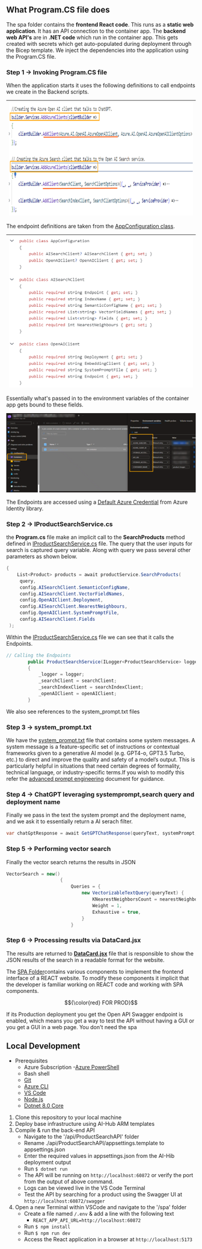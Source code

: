 ## What Program.CS file does

The spa folder contains the **frontend React code**. This runs as a **static web application**. It has an API connection to the container app. The **backend web API's** are in **.NET code** which run in the container app. This gets created with secrets which get auto-populated during deployment through the Bicep template. We inject the dependencies into the application using the Program.CS file.

### Step 1 -> Invoking Program.CS file
When the application starts it uses the following definitions to call endpoints we create in the Backend scripts.

|<img src='../media/02_CallingEndpoints.PNG' width='720' height='300'>|
| ------ |

The endpoint definitions are taken from the [AppConfiguration class](/src/api/ProductSearchAPI/Models/AppConfiguration.cs). 

|<img src='../media/02_AppConfig.PNG' width='500' height='400'>|
| ------ |

Essentially what's passed in to the environment variables of the container app gets bound to these fields.

![alt text](../media/02_ContainerEnvironmentVariables.PNG)

The Endpoints are accessed using a [Default Azure Credential](https://learn.microsoft.com/python/api/azure-identity/azure.identity.defaultazurecredential?view=azure-python) from Azure Identity library.

### Step 2 -> IProductSearchService.cs

the **Program.cs** file make an implicit call to the **SearchProducts** method defined in [IProductSearchService.cs](/src/api/ProductSearchAPI/IProductSearchService.cs) file. The query that the user inputs for search is captured query variable. Along with query we pass several other parameters as shown below. 

```c#
{
    List<Product> products = await productService.SearchProducts(
     query,
     config.AISearchClient.SemanticConfigName,
     config.AISearchClient.VectorFieldNames,
     config.OpenAIClient.Deployment,
     config.AISearchClient.NearestNeighbours,
     config.OpenAIClient.SystemPromptFile,
     config.AISearchClient.Fields
 );
```
Within the [IProductSearchService.cs](/src/api/ProductSearchAPI/IProductSearchService.cs) file we can see that it calls the Endpoints. 

```c#
// Calling the Endpoints
        public ProductSearchService(ILogger<ProductSearchService> logger, SearchClient searchClient, SearchIndexClient searchIndexClient, AzureOpenAIClient openAIClient)
        {
            _logger = logger;
            _searchClient = searchClient;
            _searchIndexClient = searchIndexClient;
            _openAIClient = openAIClient;
        }
```

We also see references to the system_prompt.txt files

### Step 3 -> system_prompt.txt
We have the [system_prompt.txt](/src/api/ProductSearchAPI/system_prompt.txt) file that contains some system messages. A system message is a feature-specific set of instructions or contextual frameworks given to a generative AI model (e.g. GPT4-o, GPT3.5 Turbo, etc.) to direct and improve the quality and safety of a model’s output. This is particularly helpful in situations that need certain degrees of formality, technical language, or industry-specific terms.If you wish to modify this refer the [advanced prompt engineering](https://learn.microsoft.com/azure/ai-services/openai/concepts/advanced-prompt-engineering) document for guidance.

### Step 4 -> ChatGPT leveraging systemprompt,search query and deployment name
Finally we pass in the text the system prompt and the deployment name, and we ask it to essentially return a AI serach filter.

```c#
var chatGptResponse = await GetGPTChatResponse(queryText, systemPrompt, chatGptDeploymentName);
```

### Step 5 -> Performing vector search
Finally the vector search returns the results in JSON

```c#
VectorSearch = new()
                    {
                        Queries = {
                            new VectorizableTextQuery(queryText) {
                                KNearestNeighborsCount = nearestNeighbours,
                                Weight = 1,
                                Exhaustive = true,
                            }
                        }
```

### Step 6 -> Processing results via DataCard.jsx
The results are returned to **[DataCard.jsx](/src/spa/src/components/DataCard.jsx)** file that is responsible to show the JSON results of the search in a readable format for the website.

The [SPA Folder](../src/spa/src/components/)contains various components to implement the frontend interface of a REACT website. To modify these components it implicit that the developer is familiar working on REACT code and working with SPA components.

$${\color{red} FOR PROD}$$

If its Production deployment you get the Open API Swagger endpoint is enabled, which means you get a way to test the API without having a GUI or you get a GUI in a web page. You don't need the spa

## Local Development
- Prerequisites
  - Azure Subscription
  -[Azure PowerShell](https://docs.microsoft.com/en-us/powershell/azure/install-az-ps)
  - Bash shell
  - [Git](https://git-scm.com/downloads)
  - [Azure CLI](https://docs.microsoft.com/en-us/cli/azure/install-azure-cli)
  - [VS Code](https://code.visualstudio.com/download)
  - [Node.js](https://nodejs.org/en/download/package-manager)
  - [Dotnet 8.0 Core](https://dotnet.microsoft.com/download)

1. Clone this repository to your local machine
2. Deploy base infrastructure using AI-Hub ARM templates
3. Compile & run the back-end API
   - Navigate to the '/api/ProductSearchAPI' folder
   - Rename ./api/ProductSearchAPI/appsettings.template to appsettings.json
   - Enter the required values in appsettings.json from the AI-Hib deployment output
   - Run `$ dotnet run`
   - The API will be running on `http://localhost:60872` or verify the port from the output of above command.
   - Logs can be viewed live in the VS Code Terminal
   - Test the API by searching for a product using the Swagger UI at `http://localhost:60872/swagger`
4. Open a new Terminal within VSCode and navigate to the '/spa' folder
   - Create a file named `/.env` & add a line with the following text
     - `REACT_APP_API_URL=http://localhost:60872`
   - Run `$ npm install`
   - Run `$ npm run dev`
   - Access the React application in a browser at `http://localhost:5173`
